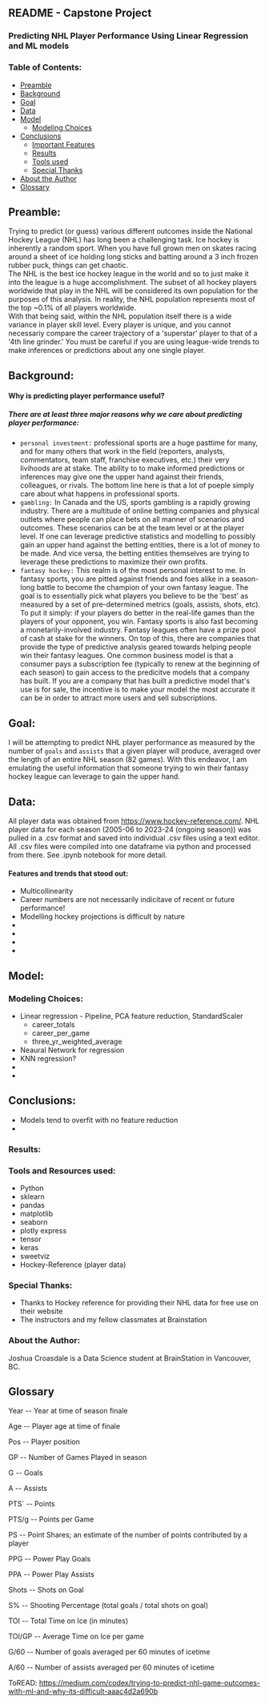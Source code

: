 ## README - Capstone Project

### Predicting NHL Player Performance Using Linear Regression and ML models
 

### Table of Contents:
 * [Preamble](#Preamble)
 * [Background](#Background)
 * [Goal](#Goal)
 * [Data](#Data)
 * [Model](#Model)
    - [Modeling Choices](#modeling-choices)
 * [Conclusions](#conclusions)
    - [Important Features](#permutation-importance)
    - [Results](#results)
    - [Tools used](#tools-and-resources-used)
    - [Special Thanks](#special-thanks)
 * [About the Author](#about-the-author)
 * [Glossary ](#Glossary)

## Preamble:
Trying to predict (or guess) various different outcomes inside the National Hockey League (NHL) has long been a challenging task. Ice hockey is inherently a random sport. When you have full grown men on skates racing around a sheet of ice holding long sticks and batting around a 3 inch frozen rubber puck, things can get chaotic.<br> The NHL is the best ice hockey league in the world and so to just make it into the league is a huge accomplishment. The subset of all hockey players worldwide that play in the NHL will be considered its own population for the purposes of this analysis. In reality, the NHL population represents most of the top ~0.1% of all players worldwide.<br> With that being said, within the NHL population itself there is a wide variance in player skill level. Every player is unique, and you cannot necessariy compare the career trajectory of a 'superstar' player to that of a '4th line grinder.' You must be careful if you are using league-wide trends to make inferences or predictions about any one single player.

## Background:
#### Why is predicting player performance useful?
##### There are at least three major reasons why we care about predicting player performance:<br>
- `personal investment:` professional sports are a huge pasttime for many, and for many others that work in the field (reporters, analysts, commentators, team staff, franchise executives, etc.) their very livihoods are at stake. The ability to to make informed predictions or inferences may give one the upper hand against their friends, colleagues, or rivals. The bottom line here is that a lot of poeple simply care about what happens in professional sports.<br>
- `gambling:` In Canada and the US, sports gambling is a rapidly growing industry. There are a multitude of online betting companies and physical outlets where people can place bets on all manner of scenarios and outcomes. These scenarios can be at the team level or at the player level. If one can leverage predictive statistics and modelling to possibly gain an upper hand against the betting entities, there is a lot of money to be made. And vice versa, the betting entities themselves are trying to leverage these predictions to maximize their own profits.<br>
- `fantasy hockey:` This realm is of the most personal interest to me. In fantasy sports, you are pitted against friends and foes alike in a season-long battle to become the champion of your own fantasy league. The goal is to essentially pick what players you believe to be the 'best' as measured by a set of pre-determined metrics (goals, assists, shots, etc). To put it simply: if your players do better in the real-life games than the players of your opponent, you win. Fantasy sports is also fast becoming a monetarily-involved industry. Fantasy leagues often have a prize pool of cash at stake for the winners. On top of this, there are companies that provide the type of predictive analysis geared towards helping people win their fantasy leagues. One common business model is that a consumer pays a subscription fee (typically to renew at the beginning of each season) to gain access to the predicitve models that a company has built. If you are a company that has built a predictive model that's use is for sale, the incentive is to make your model the most accurate it can be in order to attract more users and sell subscriptions. 

## Goal:
I will be attempting to predict NHL player performance as measured by the number of `goals` and `assists` that a given player will produce, averaged over the length of an entire NHL season (82 games). With this endeavor, I am emulating the useful information that someone trying to win their fantasy hockey league can leverage to gain the upper hand. 


## Data:
All player data was obtained from https://www.hockey-reference.com/. NHL player data for each season (2005-06 to 2023-24 (ongoing season)) was pulled in a .csv format and saved into individual .csv files using a text editor. All .csv files were compiled into one dataframe via python and processed from there. See .ipynb notebook for more detail. 



#### Features and trends that stood out:
 - Multicollinearity
 - Career numbers are not necessarily indicitave of recent or future performance! 
 - Modelling hockey projections is difficult by nature
 - 
 - 
 - 
 - 


## Model:

### Modeling Choices:
* Linear regression - Pipeline, PCA feature reduction, StandardScaler
   - career_totals
   - career_per_game
   - three_yr_weighted_average
* Neaural Network for regression
* KNN regression?
* 
* 


## Conclusions:
* Models tend to overfit with no feature reduction
* 


### Results:


### Tools and Resources used:  
 - Python
 - sklearn  
 - pandas  
 - matplotlib
 - seaborn
 - plotly express
 - tensor
 - keras
 - sweetviz
 - Hockey-Reference (player data)
 

### Special Thanks:
 * Thanks to Hockey reference for providing their NHL data for free use on their website
 * The instructors and my fellow classmates at Brainstation

### About the Author:  
Joshua Croasdale is a Data Science student at BrainStation in Vancouver, BC. 

## Glossary 

Year -- Year at time of season finale<br>

Age -- Player age at time of finale<br>

Pos -- Player position<br>

GP -- Number of Games Played in season<br>

G -- Goals<br>

A -- Assists <br>

PTS` -- Points<br>

PTS/g -- Points per Game<br>

PS -- Point Shares; an estimate of the number of points contributed by a player<br>

PPG -- Power Play Goals<br>

PPA -- Power Play Assists<br>

Shots -- Shots on Goal<br>

S% -- Shooting Percentage (total goals / total shots on goal)<br>

TOI -- Total Time on Ice (in minutes)<br>

TOI/GP -- Average Time on Ice per game<br>

G/60 -- Number of goals averaged per 60 minutes of icetime<br>

A/60 -- Number of assists averaged per 60 minutes of icetime<br>



ToREAD: https://medium.com/codex/trying-to-predict-nhl-game-outcomes-with-ml-and-why-its-difficult-aaac4d2a690b

